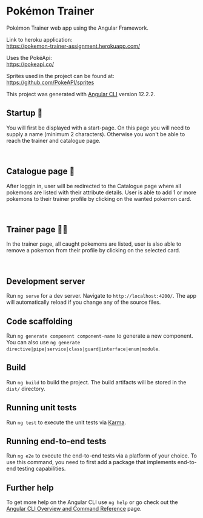 # Pokémon Trainer
Pokémon Trainer web app using the Angular Framework.

Link to heroku application:  
https://pokemon-trainer-assignment.herokuapp.com/

Uses the PokéApi:  
https://pokeapi.co/

Sprites used in the project can be found at:  
https://github.com/PokeAPI/sprites

This project was generated with [Angular CLI](https://github.com/angular/angular-cli) version 12.2.2.

## Startup 🌟

You will first be displayed with a start-page. On this page you will need to supply a name (minimum 2 characters).
Otherwise you won't be able to reach the trainer and catalogue page.
<p>&nbsp;</p>

## Catalogue page 📃

After loggin in, user will be redirected to the Catalogue page where all pokemons are listed with their attribute details. User is able to add 1 or more pokemons to their trainer profile by clicking on the wanted pokemon card.
<p>&nbsp;</p>

## Trainer page 🙋‍♂️

In the trainer page, all caught pokemons are listed, user is also able to remove a pokemon from their profile by clicking on the selected card.
<p>&nbsp;</p>

## Development server

Run `ng serve` for a dev server. Navigate to `http://localhost:4200/`. The app will automatically reload if you change any of the source files.

## Code scaffolding

Run `ng generate component component-name` to generate a new component. You can also use `ng generate directive|pipe|service|class|guard|interface|enum|module`.

## Build

Run `ng build` to build the project. The build artifacts will be stored in the `dist/` directory.

## Running unit tests

Run `ng test` to execute the unit tests via [Karma](https://karma-runner.github.io).

## Running end-to-end tests

Run `ng e2e` to execute the end-to-end tests via a platform of your choice. To use this command, you need to first add a package that implements end-to-end testing capabilities.

## Further help

To get more help on the Angular CLI use `ng help` or go check out the [Angular CLI Overview and Command Reference](https://angular.io/cli) page.
